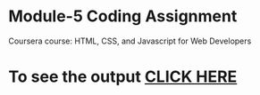 
# Module-5 Coding Assignment

Coursera course: HTML, CSS, and Javascript for Web Developers

# To see the output [CLICK HERE](https://RA1911003010139.github.io/WEBDEV/module5/index.html)
